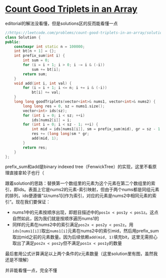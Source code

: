 # [Count Good Triplets in an Array](https://leetcode.com/problems/count-good-triplets-in-an-array)

editorial的解法没看懂，但是solutions区的反而能看懂一点
```c++
//https://leetcode.com/problems/count-good-triplets-in-an-array/solutions/1787085/bit
class Solution {
public:
    constexpr int static n = 100000;
    int bt[n + 1] = {};
    int prefix_sum(int i) {
        int sum = 0;
        for (i = i + 1; i > 0; i -= i & (-i))
            sum += bt[i];
        return sum;
    }
    void add(int i, int val) {
        for (i = i + 1; i <= n; i += i & (-i))
            bt[i] += val;
    }
    long long goodTriplets(vector<int>& nums1, vector<int>& nums2) {
        long long res = 0, sz = nums1.size();
        vector<int> ids(sz);
        for (int i = 0; i < sz; ++i)
            ids[nums2[i]] = i;
        for (int i = 0; i < sz - 1; ++i) {
            int mid = ids[nums1[i]], sm = prefix_sum(mid), gr = sz - 1 - mid - (i - sm);
            res += (long long)sm * gr;
            add(mid, 1);
        }
        return res;
    }
};
```
prefix_sum和add是binary indexed tree（FenwickTree）的实现，这里不看原理直接拿轮子也行（

跟着solution的思路：替换第一个数组里的元素为这个元素在第二个数组里的索引，即ids。表面上它是nums2的元素-索引映射，但由于两个nums都是同组元素的排列，ids便遵循“以nums1[i]作为索引，对应的元素是nums2中相同元素的索引“。现在我们要保证：
- nums1中的元素按顺序出现，即题目描述中的`pos1x < pos1y < pos1z`。这点自然如此，因为我们就是按顺序遍历nums1的
- 同样的元素在nums2中的索引满足`pos2x < pos2y < pos2z`。用`ids[nums1[i]]`取出`nums1[i]`元素在nums2中的索引mid，然后用prefix_sum取出mid之前的元素数量。因为后续依赖`add(mid, 1)`填充bit，这里无需担心取出了满足`pos2x < pos2y`但不满足`pos1x < pos1y`的数量

最后套用公式计算满足以上两个条件的z元素数量（这里solution里有图，虽然我还是不理解）

并非能看懂一点，完全不懂